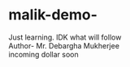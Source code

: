 # malik-demo-
Just learning. IDK what will follow
<br>
Author- Mr. Debargha Mukherjee
<br>
incoming dollar soon
